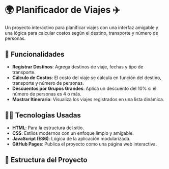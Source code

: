# 🌍 Planificador de Viajes ✈️

Un proyecto interactivo para planificar viajes con una interfaz amigable y una lógica para calcular costos según el destino, transporte y número de personas.

## 🚀 Funcionalidades

- **Registrar Destinos**: Agrega destinos de viaje, fechas y tipo de transporte.
- **Cálculo de Costos**: El costo del viaje se calcula en función del destino, transporte y número de personas.
- **Descuentos por Grupos Grandes**: Aplica un descuento del 10% si el número de personas es 4 o más.
- **Mostrar Itinerario**: Visualiza los viajes registrados en una lista dinámica.

## 🧑‍💻 Tecnologías Usadas

- **HTML**: Para la estructura del sitio.
- **CSS**: Estilos modernos con un enfoque limpio y amigable.
- **JavaScript (ES6)**: Lógica de la aplicación modularizada.
- **GitHub Pages**: Publica el proyecto como una página web interactiva.

## 📂 Estructura del Proyecto

